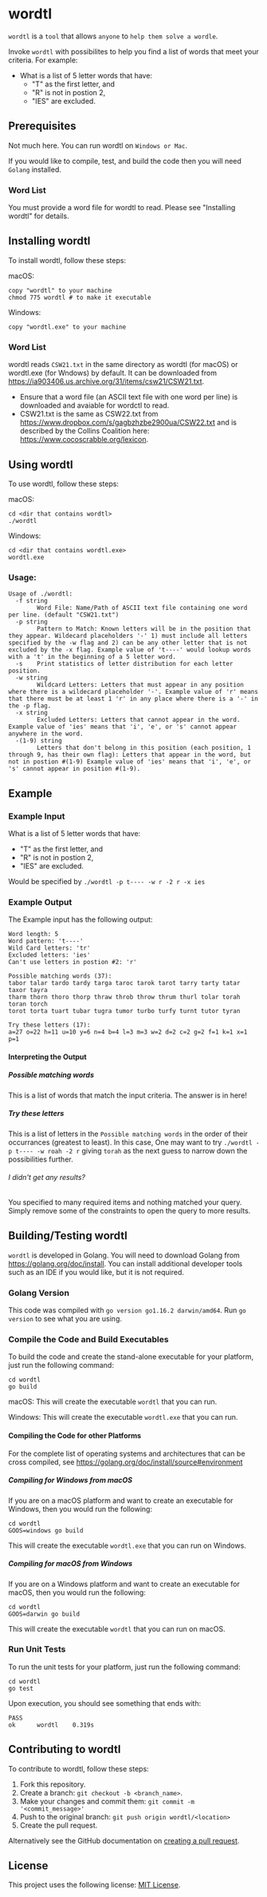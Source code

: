 # wordtl

`wordtl` is a `tool` that allows `anyone` to `help them solve a wordle`.

Invoke `wordtl` with possibilites to help you find a list of words that meet your criteria. For example:
- What is a list of 5 letter words that have:
  - "T" as the first letter, and
  - "R" is not in postion 2,
  - "IES" are excluded.

## Prerequisites

Not much here. You can run wordtl on `Windows or Mac`.

If you would like to compile, test, and build the code then you will need `Golang` installed.

### Word List
You must provide a word file for wordtl to read. Please see "Installing wordtl" for details.

## Installing wordtl

To install wordtl, follow these steps:

macOS:
```
copy "wordtl" to your machine
chmod 775 wordtl # to make it executable
```

Windows:
```
copy "wordtl.exe" to your machine
```
### Word List
wordtl reads `CSW21.txt` in the same directory as wordtl (for macOS) or wordtl.exe (for Wndows) by default. It can be downloaded from https://ia903406.us.archive.org/31/items/csw21/CSW21.txt. 
- Ensure that a word file (an ASCII text file with one word per line) is downloaded and avaiable for wordctl to read. 
- CSW21.txt is the same as CSW22.txt from https://www.dropbox.com/s/gagbzhzbe2900ua/CSW22.txt and is described by the Collins Coalition here: https://www.cocoscrabble.org/lexicon.

## Using wordtl

To use wordtl, follow these steps:

macOS:
```
cd <dir that contains wordtl>
./wordtl
```

Windows:
```
cd <dir that contains wordtl.exe>
wordtl.exe
```

### Usage:
```
Usage of ./wordtl:
  -f string
        Word File: Name/Path of ASCII text file containing one word per line. (default "CSW21.txt")
  -p string
        Pattern to Match: Known letters will be in the position that they appear. Wildecard placeholders '-' 1) must include all letters specified by the -w flag and 2) can be any other letter that is not excluded by the -x flag. Example value of 't----' would lookup words with a 't' in the beginning of a 5 letter word.
  -s    Print statistics of letter distribution for each letter position.
  -w string
        Wildcard Letters: Letters that must appear in any position where there is a wildecard placeholder '-'. Example value of 'r' means that there must be at least 1 'r' in any place where there is a '-' in the -p flag.
  -x string
        Excluded Letters: Letters that cannot appear in the word. Example value of 'ies' means that 'i', 'e', or 's' cannot appear anywhere in the word.
  -(1-9) string
      	Letters that don't belong in this position (each position, 1 through 9, has their own flag): Letters that appear in the word, but not in postion #(1-9) Example value of 'ies' means that 'i', 'e', or 's' cannot appear in position #(1-9).
```
## Example
### Example Input
What is a list of 5 letter words that have:
  - "T" as the first letter, and
  - "R" is not in postion 2,
  - "IES" are excluded.

Would be specified by `./wordtl -p t---- -w r -2 r -x ies`

### Example Output
The Example input has the following output:
```
Word length: 5
Word pattern: 't----'
Wild Card letters: 'tr'
Excluded letters: 'ies'
Can't use letters in postion #2: 'r'

Possible matching words (37):
tabor talar tardo tardy targa taroc tarok tarot tarry tarty tatar taxor tayra
tharm thorn thoro thorp thraw throb throw thrum thurl tolar torah toran torch
torot torta tuart tubar tugra tumor turbo turfy turnt tutor tyran 

Try these letters (17):
a=27 o=22 h=11 u=10 y=6 n=4 b=4 l=3 m=3 w=2 d=2 c=2 g=2 f=1 k=1 x=1 p=1 
```

#### Interpreting the Output

##### Possible matching words
This is a list of words that match the input criteria. The answer is in here!

##### Try these letters
This is a list of letters in the `Possible matching words` in the order of their occurrances (greatest to least). In this case, One may want to try `./wordtl -p t---- -w roah -2 r` giving `torah` as the next guess to narrow down the possibilities further.

###### I didn't get any results?
You specified to many required items and nothing matched your query. Simply remove some of the constraints to open the query to more results.

## Building/Testing wordtl
`wordtl` is developed in Golang. You will need to download Golang from https://golang.org/doc/install. You can install additional developer tools such as an IDE if you would like, but it is not required.

### Golang Version
This code was compiled with `go version go1.16.2 darwin/amd64`. Run `go version` to see what you are using.

### Compile the Code and Build Executables

To build the code and create the stand-alone executable for your platform, just run the following command:

```
cd wordtl
go build
```

macOS:
This will create the executable `wordtl` that you can run.

Windows:
This will create the executable `wordtl.exe` that you can run.

#### Compiling the Code for other Platforms

For the complete list of operating systems and architectures that can be cross compiled, see https://golang.org/doc/install/source#environment

##### Compiling for Windows from macOS

If you are on a macOS platform and want to create an executable for Windows, then you would run the following:

```
cd wordtl
GOOS=windows go build
```

This will create the executable `wordtl.exe` that you can run on Windows.

##### Compiling for macOS from Windows

If you are on a Windows platform and want to create an executable for macOS, then you would run the following:

```
cd wordtl
GOOS=darwin go build
```

This will create the executable `wordtl` that you can run on macOS.

### Run Unit Tests

To run the unit tests for your platform, just run the following command:

```
cd wordtl
go test
```

Upon execution, you should see something that ends with:
```
PASS
ok      wordtl    0.319s
```

## Contributing to wordtl
To contribute to wordtl, follow these steps:

1. Fork this repository.
2. Create a branch: `git checkout -b <branch_name>`.
3. Make your changes and commit them: `git commit -m '<commit_message>'`
4. Push to the original branch: `git push origin wordtl/<location>`
5. Create the pull request.

Alternatively see the GitHub documentation on [creating a pull request](https://help.github.com/en/github/collaborating-with-issues-and-pull-requests/creating-a-pull-request).


## License

This project uses the following license: [MIT License](https://github.com/scottballenger/wordtl/blob/main/LICENSE).
